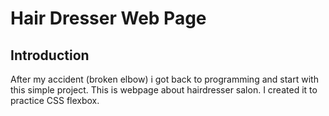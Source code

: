 # Hair Dresser Web Page

## Introduction
After my accident (broken elbow) i got back to programming and start with this simple project.
This is webpage about hairdresser salon. I created it to practice CSS flexbox.

